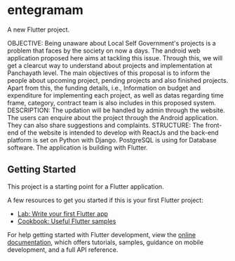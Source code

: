 # entegramam

A new Flutter project.

OBJECTIVE: 
          Being unaware about Local Self Government's projects is a problem that faces by the society on now a days.
           The android web application proposed here aims at tackling this issue. Through this, we will get a clearcut way to understand about projects and implementation at Panchayath level. 
          The main objectives of this proposal is to inform the people about upcoming project, pending projects and also finished projects. Apart from this, the funding details, i.e., Information on budget and expenditure for implementing each project, as well as datas regarding time frame, category, contract team is also includes in this proposed system. 
DESCRIPTION:
          The updation will be handled by admin through the website. The users can enquire about the project through the Android application. They can also share suggestions and complaints.
STRUCTURE:
The front-end of the website is intended to develop with ReactJs and the back-end platform is set on Python with Django. PostgreSQL is using for Database software. The application is building with Flutter.


## Getting Started

This project is a starting point for a Flutter application.

A few resources to get you started if this is your first Flutter project:

- [Lab: Write your first Flutter app](https://docs.flutter.dev/get-started/codelab)
- [Cookbook: Useful Flutter samples](https://docs.flutter.dev/cookbook)

For help getting started with Flutter development, view the
[online documentation](https://docs.flutter.dev/), which offers tutorials,
samples, guidance on mobile development, and a full API reference.
